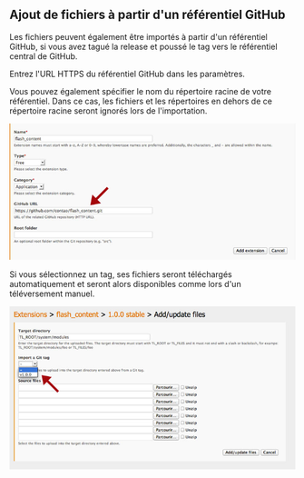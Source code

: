 ## Ajout de fichiers à partir d'un référentiel GitHub

Les fichiers peuvent également être importés à partir d'un référentiel GitHub, 
si vous avez tagué la release et poussé le tag vers le référentiel central de 
GitHub.

Entrez l'URL HTTPS du référentiel GitHub dans les paramètres.

Vous pouvez également spécifier le nom du répertoire racine de votre référentiel. 
Dans ce cas, les fichiers et les répertoires en dehors de ce répertoire racine 
seront ignorés lors de l'importation.

![](images/github-import.jpg)

Si vous sélectionnez un tag, ses fichiers seront téléchargés automatiquement 
et seront alors disponibles comme lors d'un téléversement manuel.

![](images/github-import-tag.jpg)
